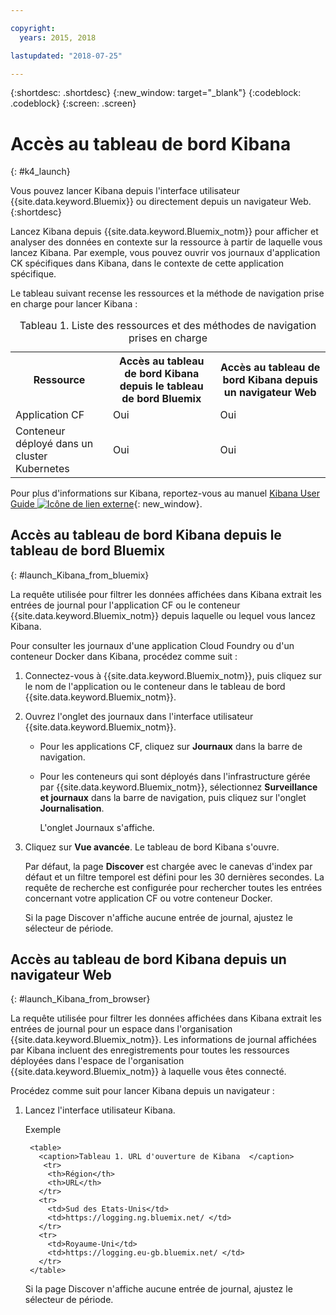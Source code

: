 ```yaml
---

copyright:
  years: 2015, 2018

lastupdated: "2018-07-25"

---
```


{:shortdesc: .shortdesc}
{:new_window: target="_blank"}
{:codeblock: .codeblock}
{:screen: .screen}


# Accès au tableau de bord Kibana
{: #k4_launch}

Vous pouvez lancer Kibana depuis l'interface utilisateur {{site.data.keyword.Bluemix}} ou directement depuis un navigateur Web.
{:shortdesc}

Lancez Kibana depuis {{site.data.keyword.Bluemix_notm}} pour afficher et analyser des données en contexte sur la ressource à partir de laquelle vous lancez Kibana. Par exemple, vous pouvez ouvrir vos journaux d'application CK spécifiques dans Kibana,
dans le contexte de cette application spécifique.

Le tableau suivant recense les ressources et la méthode de navigation prise en charge pour lancer Kibana :

<table>
<caption>Tableau 1. Liste des ressources et des méthodes de navigation prises en charge </caption>
  <tr>
    <th>Ressource</th>
    <th>Accès au tableau de bord Kibana depuis le tableau de bord Bluemix</th>
    <th>Accès au tableau de bord Kibana depuis un navigateur Web</th>
  <tr>
  <tr>
    <td>Application CF</td>
    <td>Oui</td>
    <td>Oui</td>
  <tr>  
  <tr>
    <td>Conteneur déployé dans un cluster Kubernetes</td>
    <td>Oui</td>
    <td>Oui</td>
  <tr>  
</table>

Pour plus d'informations sur Kibana, reportez-vous au manuel [Kibana User Guide ![Icône de lien externe](../../../icons/launch-glyph.svg "Icône de lien externe")](https://www.elastic.co/guide/en/kibana/4.1/index.html){: new_window}.
    

##  Accès au tableau de bord Kibana depuis le tableau de bord Bluemix
{: #launch_Kibana_from_bluemix}

La requête utilisée pour filtrer les données affichées dans Kibana extrait les entrées de journal pour l'application CF ou le conteneur {{site.data.keyword.Bluemix_notm}} depuis laquelle ou lequel vous lancez Kibana.

Pour consulter les journaux d'une application Cloud Foundry ou d'un conteneur Docker dans Kibana, procédez comme suit :

1. Connectez-vous à {{site.data.keyword.Bluemix_notm}}, puis cliquez sur le nom de l'application ou le conteneur dans le tableau de bord {{site.data.keyword.Bluemix_notm}}. 
    
2. Ouvrez l'onglet des journaux dans l'interface utilisateur {{site.data.keyword.Bluemix_notm}}.

    * Pour les applications CF, cliquez sur **Journaux** dans la barre de navigation. 
    * Pour les conteneurs qui sont déployés dans l'infrastructure gérée par {{site.data.keyword.Bluemix_notm}}, sélectionnez **Surveillance et journaux** dans la barre de navigation, puis cliquez sur l'onglet **Journalisation**. 
    
        L'onglet Journaux s'affiche.  

3. Cliquez sur **Vue avancée**. Le tableau de bord Kibana s'ouvre.

    Par défaut, la page **Discover** est chargée avec le canevas d'index par défaut et un filtre temporel est défini pour les 30 dernières secondes. La requête de recherche est configurée pour rechercher toutes les entrées concernant votre application CF ou votre conteneur Docker.

    Si la page Discover n'affiche aucune entrée de journal, ajustez le sélecteur de période. 


##  Accès au tableau de bord Kibana depuis un navigateur Web
{: #launch_Kibana_from_browser}

La requête utilisée pour filtrer les données affichées dans Kibana extrait les entrées de journal pour un espace dans l'organisation {{site.data.keyword.Bluemix_notm}}. Les informations de journal affichées par Kibana incluent des enregistrements pour toutes les ressources déployées dans l'espace de l'organisation {{site.data.keyword.Bluemix_notm}} à laquelle vous êtes connecté.

Procédez comme suit pour lancer Kibana depuis un navigateur :

1. Lancez l'interface utilisateur Kibana.
    
    Exemple 
      
        <table>
          <caption>Tableau 1. URL d'ouverture de Kibana  </caption>
           <tr>
            <th>Région</th>
            <th>URL</th>
          </tr>
          <tr>
            <td>Sud des Etats-Unis</td>
            <td>https://logging.ng.bluemix.net/ </td>
          </tr>
          <tr>
            <td>Royaume-Uni</td>
            <td>https://logging.eu-gb.bluemix.net/ </td>
          </tr>
        </table>

    Si la page Discover n'affiche aucune entrée de journal, ajustez le sélecteur de période. 

